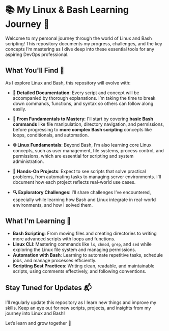 # 📚 My Linux & Bash Learning Journey 🚀

Welcome to my personal journey through the world of Linux and Bash scripting! This repository documents my progress, challenges, and the key concepts I’m mastering as I dive deep into these essential tools for any aspiring DevOps professional.

## What You'll Find 🤔

As I explore Linux and Bash, this repository will evolve with:

- **📝 Detailed Documentation**: Every script and concept will be accompanied by thorough explanations. I’m taking the time to break down commands, functions, and syntax so others can follow along easily.

- **🔄 From Fundamentals to Mastery**: I'll start by covering **basic Bash commands** like file manipulation, directory navigation, and permissions, before progressing to **more complex Bash scripting** concepts like loops, conditionals, and automation.

- **🌐 Linux Fundamentals**: Beyond Bash, I’m also learning core Linux concepts, such as user management, file systems, process control, and permissions, which are essential for scripting and system administration.

- **🚀 Hands-On Projects**: Expect to see scripts that solve practical problems, from automating tasks to managing server environments. I'll document how each project reflects real-world use cases.

- **🔍 Exploratory Challenges**: I’ll share challenges I’ve encountered, especially while learning how Bash and Linux integrate in real-world environments, and how I solved them.

## What I'm Learning 🌱

- **Bash Scripting**: From moving files and creating directories to writing more advanced scripts with loops and functions.
- **Linux CLI**: Mastering commands like `ls`, `chmod`, `grep`, and `sed` while exploring the Linux file system and managing permissions.
- **Automation with Bash**: Learning to automate repetitive tasks, schedule jobs, and manage processes efficiently.
- **Scripting Best Practices**: Writing clean, readable, and maintainable scripts, using comments effectively, and following conventions.

## Stay Tuned for Updates 📬

I’ll regularly update this repository as I learn new things and improve my skills. Keep an eye out for new scripts, projects, and insights from my journey into Linux and Bash!

Let’s learn and grow together 🌟